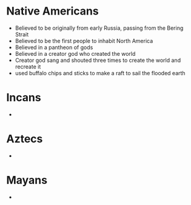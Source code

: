 # Native Americans
- Believed to be originally from early Russia, passing from the Bering Strait
- Believed to be the first people to inhabit North America
- Believed in a pantheon of gods
- Believed in a creator god who created the world
- Creator god sang and shouted three times to create the world and recreate it
- used buffalo chips and sticks to make a raft to sail the flooded earth
# Incans
- 
# Aztecs
- 
# Mayans
- 
